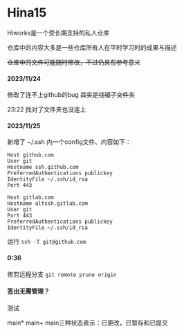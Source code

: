 # Hina15

Hiworks是一个受长期支持的私人仓库

仓库中的内容大多是一些仓库所有人在平时学习时的成果与描述

~~仓库中的文件可能随时修改，不过仍具有参考意义~~

#### 2023/11/24

修改了连不上github的bug
~~其实是找错了文件夹~~

23:22
找对了文件夹也没连上

#### 2023/11/25

新增了 ~/.ssh 内一个config文件、内容如下：

```
Host github.com
User git
Hostname ssh.github.com
PreferredAuthentications publickey
IdentityFile ~/.ssh/id_rsa
Port 443

Host gitlab.com
Hostname altssh.gitlab.com
User git
Port 443
PreferredAuthentications publickey
IdentityFile ~/.ssh/id_rsa

```

运行    `ssh -T git@github.com`

#### 0:36
修剪远程分支 `git remote prune origin`

#### 签出无需管理？
测试

main* main+ main三种状态表示：已更改，已暂存和已提交